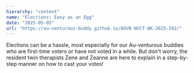 ```yaml
---
hierarchy: "content"
name: "Elections: Easy as an Egg"
date: "2025-05-05"
url: "https://au-venturous-buddy.github.io/AUVB-NVCT-BK-2025-I02/"
---
```


Elections can be a hassle, most especially for our Au-venturous buddies who are first-time voters or have not voted in a while. But don't worry, the resident twin therapists Zene and Zeanne are here to explain in a step-by-step manner on how to cast your votes!
